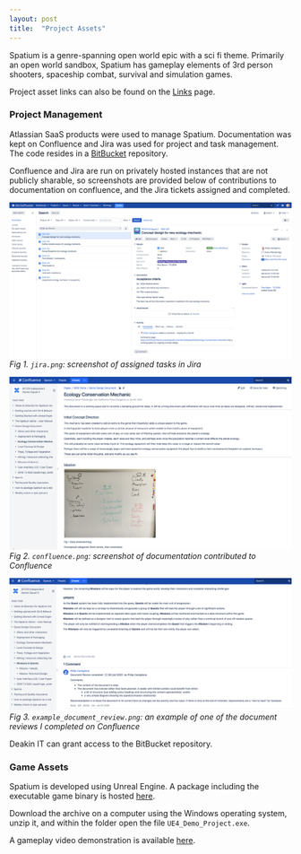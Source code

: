 ```yaml
---
layout: post
title:  "Project Assets"
---
```


Spatium is a genre-spanning open world epic with a sci fi theme. Primarily an
open world sandbox, Spatium has gameplay elements of 3rd person shooters,
spaceship combat, survival and simulation games.

Project asset links can also be found on the
[Links](https://philipcastiglione.me/SIT302Portfolio/links) page.

### Project Management

Atlassian SaaS products were used to manage Spatium. Documentation was kept on
Confluence and Jira was used for project and task management. The code resides
in a
[BitBucket](https://bitbucket-students.deakin.edu.au/projects/IG-SPATIUM/repos/spatium-t319/)
repository.

Confluence and Jira are run on privately hosted instances that are not publicly
sharable, so screenshots are provided below of contributions to documentation
on confluence, and the Jira tickets assigned and completed.

![jira](assets/images/jira.png)  
*Fig 1. `jira.png`: screenshot of assigned tasks in Jira*

![confluence](assets/images/confluence.png)  
*Fig 2. `confluence.png`: screenshot of documentation contributed to
Confluence*

![example_document_review](assets/images/example_document_review.png)  
*Fig 3. `example_document_review.png`: an example of one of the document
reviews I completed on Confluence*

Deakin IT can grant access to the BitBucket repository.

### Game Assets

Spatium is developed using Unreal Engine. A package including the executable
game binary is hosted
[here](https://deakin365-my.sharepoint.com/:u:/g/personal/apethybr_deakin_edu_au/ETJjg_PWDYBOuaRjm7PtFOkBa3wq7G2n2J9rU8rovX-P1g?e=MDbVDZ).

Download the archive on a computer using the Windows operating system, unzip
it, and within the folder open the file `UE4_Demo_Project.exe`.

A gameplay video demonstration is available [here](assets/videos/IGS2_Spatium_Demo_Video.mp4).
